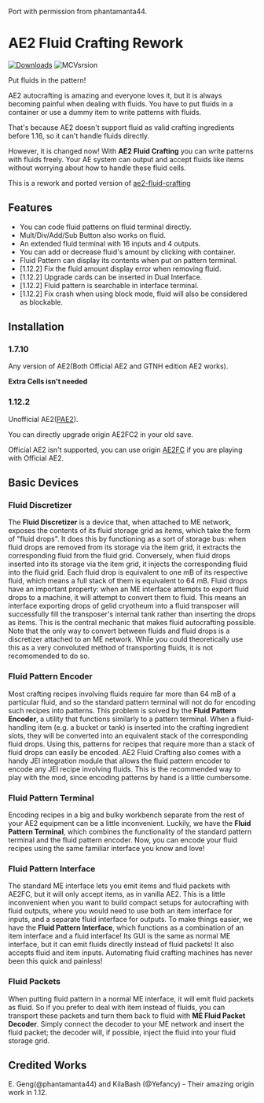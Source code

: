 
Port with permission from phantamanta44.

# AE2 Fluid Crafting Rework

[![Downloads](https://cf.way2muchnoise.eu/full_623955_downloads.svg)](https://www.curseforge.com/minecraft/mc-mods/ae2-fluid-crafting-rework) ![MCVsrsion](https://cf.way2muchnoise.eu/versions/623955.svg)

Put fluids in the pattern!

AE2 autocrafting is amazing and everyone loves it, but it is always becoming painful when dealing with fluids. You have to put fluids in a container or use a dummy item to write patterns with fluids.

That's because AE2 doesn't support fluid as valid crafting ingredients before 1.16, so it can't handle fluids directly.

However, it is changed now! With **AE2 Fluid Crafting** you can write patterns with fluids freely. Your AE system can output and accept fluids like items without worrying about how to handle these fluid cells.

This is a rework and ported version of [ae2-fluid-crafting](https://github.com/phantamanta44/ae2-fluid-crafting)

## Features

 - You can code fluid patterns on fluid terminal directly.
 - Mult/Div/Add/Sub Button also works on fluid.
 - An extended fluid terminal with 16 inputs and 4 outputs.
 - You can add or decrease fluid's amount by clicking with container.
 - Fluid Pattern can display its contents when put on pattern terminal.
 - [1.12.2] Fix the fluid amount display error when removing fluid.
 - [1.12.2] Upgrade cards can be inserted in Dual Interface.
 - [1.12.2] Fluid pattern is searchable in interface terminal.
 - [1.12.2] Fix crash when using block mode, fluid will also be considered as blockable.

## Installation

### 1.7.10
Any version of AE2(Both Official AE2 and GTNH edition AE2 works).

**Extra Cells isn't needed**

### 1.12.2
Unofficial AE2([PAE2](https://www.curseforge.com/minecraft/mc-mods/ae2-extended-life)).

You can directly upgrade origin AE2FC2 in your old save.

Official AE2 isn't supported, you can use origin [AE2FC](https://github.com/phantamanta44/ae2-fluid-crafting) if you are playing with Official AE2.

## Basic Devices

### Fluid Discretizer
The **Fluid Discretizer** is a device that, when attached to ME network, exposes the contents of its fluid storage grid as items, which take the form of "fluid drops".
It does this by functioning as a sort of storage bus: when fluid drops are removed from its storage via the item grid, it extracts the corresponding fluid from the fluid grid.
Conversely, when fluid drops inserted into its storage via the item grid, it injects the corresponding fluid into the fluid grid.
Each fluid drop is equivalent to one mB of its respective fluid, which means a full stack of them is equivalent to 64 mB.
Fluid drops have an important property: when an ME interface attempts to export fluid drops to a machine, it will attempt to convert them to fluid.
This means an interface exporting drops of gelid cryotheum into a fluid transposer will successfully fill the transposer's internal tank rather than inserting the drops as items.
This is the central mechanic that makes fluid autocrafting possible.
Note that the only way to convert between fluids and fluid drops is a discretizer attached to an ME network.
While you could theoretically use this as a very convoluted method of transporting fluids, it is not recomomended to do so.

### Fluid Pattern Encoder
Most crafting recipes involving fluids require far more than 64 mB of a particular fluid, and so the standard pattern terminal will not do for encoding such recipes into patterns.
This problem is solved by the **Fluid Pattern Encoder**, a utility that functions similarly to a pattern terminal.
When a fluid-handling item (e.g. a bucket or tank) is inserted into the crafting ingredient slots, they will be converted into an equivalent stack of the corresponding fluid drops.
Using this, patterns for recipes that require more than a stack of fluid drops can easily be encoded.
AE2 Fluid Crafting also comes with a handy JEI integration module that allows the fluid pattern encoder to encode any JEI recipe involving fluids.
This is the recommended way to play with the mod, since encoding patterns by hand is a little cumbersome.

### Fluid Pattern Terminal

Encoding recipes in a big and bulky workbench separate from the rest of your AE2 equipment can be a little inconvenient.
Luckily, we have the **Fluid Pattern Terminal**, which combines the functionality of the standard pattern terminal and the fluid pattern encoder.
Now, you can encode your fluid recipes using the same familiar interface you know and love!

### Fluid Pattern Interface

The standard ME interface lets you emit items and fluid packets with AE2FC, but it will only accept items, as in vanilla AE2.
This is a little inconvenient when you want to build compact setups for autocrafting with fluid outputs, where you would need to use both an item interface for inputs, and a separate fluid interface for outputs.
To make things easier, we have the **Fluid Pattern Interface**, which functions as a combination of an item interface and a fluid interface!
Its GUI is the same as normal ME interface, but it can emit fluids directly instead of fluid packets! It also accepts fluid and item inputs.
Automating fluid crafting machines has never been this quick and painless!

### Fluid Packets

When putting fluid pattern in a normal ME interface, it will emit fluid packets as fluid.
So if you prefer to deal with item instead of fluids, you can transport these packets and turn them back to fluid with **ME Fluid Packet Decoder**.
Simply connect the decoder to your ME network and insert the fluid packet; the decoder will, if possible, inject the fluid into your fluid storage grid.

## Credited Works

E. Geng(@phantamanta44) and KilaBash (@Yefancy) - Their amazing origin work in 1.12.
